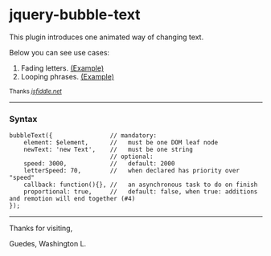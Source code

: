 # jquery-bubble-text

This plugin introduces one animated way of changing text.

Below you can see use cases:

1. Fading letters. [(Example)](https://jsfiddle.net/5c5bkkgu/1/)
2. Looping phrases. [(Example)](https://jsfiddle.net/amf6ktpy/8/)

<sup>Thanks [_jsfiddle.net_](https://jsfiddle.net/)</sup>

---

### Syntax

    bubbleText({                // mandatory:
        element: $element,      //   must be one DOM leaf node
        newText: 'new Text',    //   must be one string
                                // optional:
        speed: 3000,            //   default: 2000
        letterSpeed: 70,        //   when declared has priority over "speed"
        callback: function(){}, //   an asynchronous task to do on finish
        proportional: true,     //   default: false, when true: additions and remotion will end together (#4)
    });

---

Thanks for visiting,

Guedes, Washington L.
